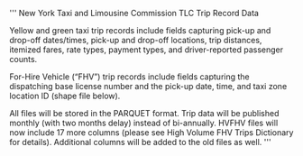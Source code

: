 '''
New York Taxi and Limousine Commission
TLC Trip Record Data

Yellow and green taxi trip records include fields capturing pick-up and drop-off dates/times,
pick-up and drop-off locations, trip distances, itemized fares, rate types, payment types,
and driver-reported passenger counts.

For-Hire Vehicle (“FHV”) trip records include fields capturing the dispatching base license number and the pick-up date,
time, and taxi zone location ID (shape file below).

All files will be stored in the PARQUET format.
Trip data will be published monthly (with two months delay) instead of bi-annually.
HVFHV files will now include 17 more columns (please see High Volume FHV Trips Dictionary for details).
Additional columns will be added to the old files as well.
'''







